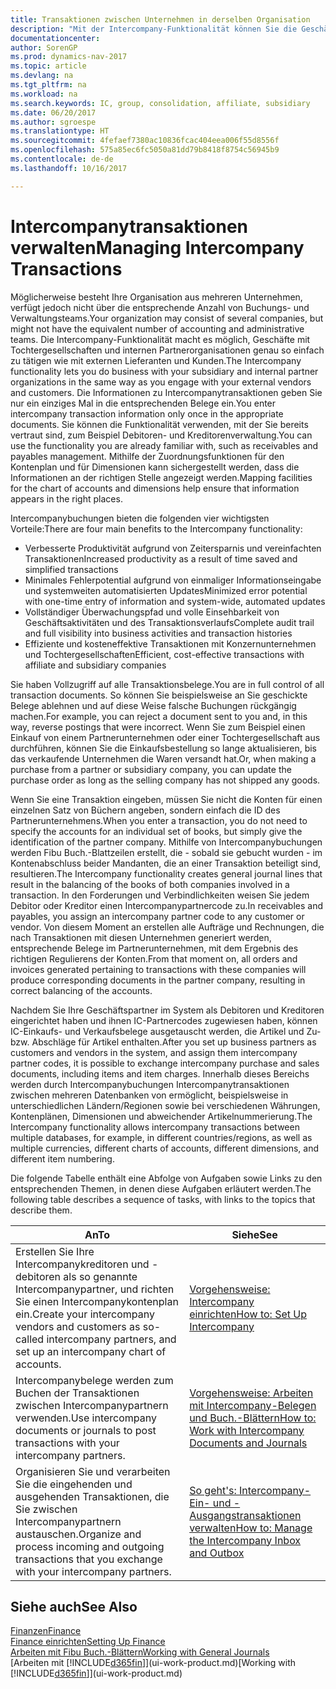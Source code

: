```yaml
---
title: Transaktionen zwischen Unternehmen in derselben Organisation
description: "Mit der Intercompany-Funktionalität können Sie die Geschäftsvorgänge und - transaktionen zwischen Unternehmen innerhalb derselben Organisation vereinfachen."
documentationcenter: 
author: SorenGP
ms.prod: dynamics-nav-2017
ms.topic: article
ms.devlang: na
ms.tgt_pltfrm: na
ms.workload: na
ms.search.keywords: IC, group, consolidation, affiliate, subsidiary
ms.date: 06/20/2017
ms.author: sgroespe
ms.translationtype: HT
ms.sourcegitcommit: 4fefaef7380ac10836fcac404eea006f55d8556f
ms.openlocfilehash: 575a85ec6fc5050a81dd79b8418f8754c56945b9
ms.contentlocale: de-de
ms.lasthandoff: 10/16/2017

---
```

# <a name="managing-intercompany-transactions"></a><span data-ttu-id="391b0-103">Intercompanytransaktionen verwalten</span><span class="sxs-lookup"><span data-stu-id="391b0-103">Managing Intercompany Transactions</span></span>
<span data-ttu-id="391b0-104">Möglicherweise besteht Ihre Organisation aus mehreren Unternehmen, verfügt jedoch nicht über die entsprechende Anzahl von Buchungs- und Verwaltungsteams.</span><span class="sxs-lookup"><span data-stu-id="391b0-104">Your organization may consist of several companies, but might not have the equivalent number of accounting and administrative teams.</span></span> <span data-ttu-id="391b0-105">Die Intercompany-Funktionalität macht es möglich, Geschäfte mit Tochtergesellschaften und internen Partnerorganisationen genau so einfach zu tätigen wie mit externen Lieferanten und Kunden.</span><span class="sxs-lookup"><span data-stu-id="391b0-105">The Intercompany functionality lets you do business with your subsidiary and internal partner organizations in the same way as you engage with your external vendors and customers.</span></span> <span data-ttu-id="391b0-106">Die Informationen zu Intercompanytransaktionen geben Sie nur ein einziges Mal in die entsprechenden Belege ein.</span><span class="sxs-lookup"><span data-stu-id="391b0-106">You enter intercompany transaction information only once in the appropriate documents.</span></span> <span data-ttu-id="391b0-107">Sie können die Funktionalität verwenden, mit der Sie bereits vertraut sind, zum Beispiel Debitoren- und Kreditorenverwaltung.</span><span class="sxs-lookup"><span data-stu-id="391b0-107">You can use the functionality you are already familiar with, such as receivables and payables management.</span></span> <span data-ttu-id="391b0-108">Mithilfe der Zuordnungsfunktionen für den Kontenplan und für Dimensionen kann sichergestellt werden, dass die Informationen an der richtigen Stelle angezeigt werden.</span><span class="sxs-lookup"><span data-stu-id="391b0-108">Mapping facilities for the chart of accounts and dimensions help ensure that information appears in the right places.</span></span>  

<span data-ttu-id="391b0-109">Intercompanybuchungen bieten die folgenden vier wichtigsten Vorteile:</span><span class="sxs-lookup"><span data-stu-id="391b0-109">There are four main benefits to the Intercompany functionality:</span></span>  

- <span data-ttu-id="391b0-110">Verbesserte Produktivität aufgrund von Zeitersparnis und vereinfachten Transaktionen</span><span class="sxs-lookup"><span data-stu-id="391b0-110">Increased productivity as a result of time saved and simplified transactions</span></span>  
- <span data-ttu-id="391b0-111">Minimales Fehlerpotential aufgrund von einmaliger Informationseingabe und systemweiten automatisierten Updates</span><span class="sxs-lookup"><span data-stu-id="391b0-111">Minimized error potential with one-time entry of information and system-wide, automated updates</span></span>  
- <span data-ttu-id="391b0-112">Vollständiger Überwachungspfad und volle Einsehbarkeit von Geschäftsaktivitäten und des Transaktionsverlaufs</span><span class="sxs-lookup"><span data-stu-id="391b0-112">Complete audit trail and full visibility into business activities and transaction histories</span></span>  
- <span data-ttu-id="391b0-113">Effiziente und kosteneffektive Transaktionen mit Konzernunternehmen und Tochtergesellschaften</span><span class="sxs-lookup"><span data-stu-id="391b0-113">Efficient, cost-effective transactions with affiliate and subsidiary companies</span></span>  

<span data-ttu-id="391b0-114">Sie haben Vollzugriff auf alle Transaktionsbelege.</span><span class="sxs-lookup"><span data-stu-id="391b0-114">You are in full control of all transaction documents.</span></span> <span data-ttu-id="391b0-115">So können Sie beispielsweise an Sie geschickte Belege ablehnen und auf diese Weise falsche Buchungen rückgängig machen.</span><span class="sxs-lookup"><span data-stu-id="391b0-115">For example, you can reject a document sent to you and, in this way, reverse postings that were incorrect.</span></span> <span data-ttu-id="391b0-116">Wenn Sie zum Beispiel einen Einkauf von einem Partnerunternehmen oder einer Tochtergesellschaft aus durchführen, können Sie die Einkaufsbestellung so lange aktualisieren, bis das verkaufende Unternehmen die Waren versandt hat.</span><span class="sxs-lookup"><span data-stu-id="391b0-116">Or, when making a purchase from a partner or subsidiary company, you can update the purchase order as long as the selling company has not shipped any goods.</span></span>  

<span data-ttu-id="391b0-117">Wenn Sie eine Transaktion eingeben, müssen Sie nicht die Konten für einen einzelnen Satz von Büchern angeben, sondern einfach die ID des Partnerunternehmens.</span><span class="sxs-lookup"><span data-stu-id="391b0-117">When you enter a transaction, you do not need to specify the accounts for an individual set of books, but simply give the identification of the partner company.</span></span> <span data-ttu-id="391b0-118">Mithilfe von Intercompanybuchungen werden Fibu Buch.-Blattzeilen erstellt, die - sobald sie gebucht wurden - im Kontenabschluss beider Mandanten, die an einer Transaktion beteiligt sind, resultieren.</span><span class="sxs-lookup"><span data-stu-id="391b0-118">The Intercompany functionality creates general journal lines that result in the balancing of the books of both companies involved in a transaction.</span></span> <span data-ttu-id="391b0-119">In den Forderungen und Verbindlichkeiten weisen Sie jedem Debitor oder Kreditor einen Intercompanypartnercode zu.</span><span class="sxs-lookup"><span data-stu-id="391b0-119">In receivables and payables, you assign an intercompany partner code to any customer or vendor.</span></span> <span data-ttu-id="391b0-120">Von diesem Moment an erstellen alle Aufträge und Rechnungen, die nach Transaktionen mit diesen Unternehmen generiert werden, entsprechende Belege im Partnerunternehmen, mit dem Ergebnis des richtigen Regulierens der Konten.</span><span class="sxs-lookup"><span data-stu-id="391b0-120">From that moment on, all orders and invoices generated pertaining to transactions with these companies will produce corresponding documents in the partner company, resulting in correct balancing of the accounts.</span></span>  

 <span data-ttu-id="391b0-121">Nachdem Sie Ihre Geschäftspartner im System als Debitoren und Kreditoren eingerichtet haben und ihnen IC-Partnercodes zugewiesen haben, können IC-Einkaufs- und Verkaufsbelege ausgetauscht werden, die Artikel und Zu- bzw. Abschläge für Artikel enthalten.</span><span class="sxs-lookup"><span data-stu-id="391b0-121">After you set up business partners as customers and vendors in the system, and assign them intercompany partner codes, it is possible to exchange intercompany purchase and sales documents, including items and item charges.</span></span> <span data-ttu-id="391b0-122">Innerhalb dieses Bereichs werden durch Intercompanybuchungen Intercompanytransaktionen zwischen mehreren Datenbanken von  ermöglicht, beispielsweise in unterschiedlichen Ländern/Regionen sowie bei verschiedenen Währungen, Kontenplänen, Dimensionen und abweichender Artikelnummerierung.</span><span class="sxs-lookup"><span data-stu-id="391b0-122">The Intercompany functionality allows intercompany transactions between multiple databases, for example, in different countries/regions, as well as multiple currencies, different charts of accounts, different dimensions, and different item numbering.</span></span>  

<span data-ttu-id="391b0-123">Die folgende Tabelle enthält eine Abfolge von Aufgaben sowie Links zu den entsprechenden Themen, in denen diese Aufgaben erläutert werden.</span><span class="sxs-lookup"><span data-stu-id="391b0-123">The following table describes a sequence of tasks, with links to the topics that describe them.</span></span>

 |<span data-ttu-id="391b0-124">An</span><span class="sxs-lookup"><span data-stu-id="391b0-124">To</span></span> |<span data-ttu-id="391b0-125">Siehe</span><span class="sxs-lookup"><span data-stu-id="391b0-125">See</span></span>|
 |---|---|
 |<span data-ttu-id="391b0-126">Erstellen Sie Ihre Intercompanykreditoren und -debitoren als so genannte Intercompanypartner, und richten Sie einen Intercompanykontenplan ein.</span><span class="sxs-lookup"><span data-stu-id="391b0-126">Create your intercompany vendors and customers as so-called intercompany partners, and set up an intercompany chart of accounts.</span></span>|[<span data-ttu-id="391b0-127">Vorgehensweise: Intercompany einrichten</span><span class="sxs-lookup"><span data-stu-id="391b0-127">How to: Set Up Intercompany</span></span>](intercompany-how-setup.md)|
 |<span data-ttu-id="391b0-128">Intercompanybelege werden zum Buchen der Transaktionen zwischen Intercompanypartnern verwenden.</span><span class="sxs-lookup"><span data-stu-id="391b0-128">Use intercompany documents or journals to post transactions with your intercompany partners.</span></span>|[<span data-ttu-id="391b0-129">Vorgehensweise: Arbeiten mit Intercompany-Belegen und Buch.-Blättern</span><span class="sxs-lookup"><span data-stu-id="391b0-129">How to: Work with Intercompany Documents and Journals</span></span>](intercompany-how-work-documents-journals.md)|
 |<span data-ttu-id="391b0-130">Organisieren Sie und verarbeiten Sie die eingehenden und ausgehenden Transaktionen, die Sie zwischen Intercompanypartnern austauschen.</span><span class="sxs-lookup"><span data-stu-id="391b0-130">Organize and process incoming and outgoing transactions that you exchange with your intercompany partners.</span></span>|[<span data-ttu-id="391b0-131">So geht's: Intercompany-Ein- und -Ausgangstransaktionen verwalten</span><span class="sxs-lookup"><span data-stu-id="391b0-131">How to: Manage the Intercompany Inbox and Outbox</span></span>](intercompany-how-manage-intercompany-inbox.md)|

## <a name="see-also"></a><span data-ttu-id="391b0-132">Siehe auch</span><span class="sxs-lookup"><span data-stu-id="391b0-132">See Also</span></span>
[<span data-ttu-id="391b0-133">Finanzen</span><span class="sxs-lookup"><span data-stu-id="391b0-133">Finance</span></span>](finance.md)  
[<span data-ttu-id="391b0-134">Finance einrichten</span><span class="sxs-lookup"><span data-stu-id="391b0-134">Setting Up Finance</span></span>](finance-setup-finance.md)  
[<span data-ttu-id="391b0-135">Arbeiten mit Fibu Buch.-Blättern</span><span class="sxs-lookup"><span data-stu-id="391b0-135">Working with General Journals</span></span>](ui-work-general-journals.md)  
<span data-ttu-id="391b0-136">[Arbeiten mit [!INCLUDE[d365fin](includes/d365fin_md.md)]](ui-work-product.md)</span><span class="sxs-lookup"><span data-stu-id="391b0-136">[Working with [!INCLUDE[d365fin](includes/d365fin_md.md)]](ui-work-product.md)</span></span>

